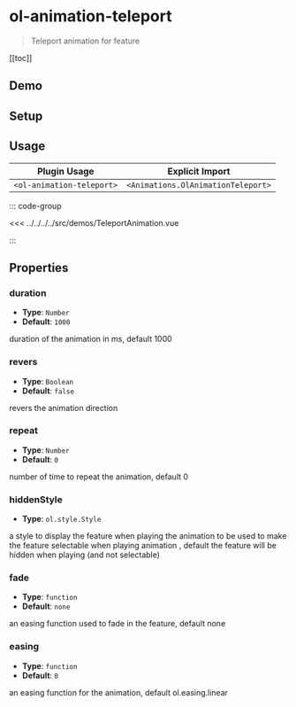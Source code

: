 # ol-animation-teleport

> Teleport animation for feature

[[toc]]

## Demo

<script setup>
import TeleportAnimation from "@demos/TeleportAnimation.vue"
</script>

<ClientOnly>
<TeleportAnimation />
</ClientOnly>

## Setup

<!--@include: ../../animations.plugin.md-->

## Usage

| Plugin Usage              |          Explicit Import           |
| ------------------------- | :--------------------------------: |
| `<ol-animation-teleport>` | `<Animations.OlAnimationTeleport>` |

::: code-group

<<< ../../../../src/demos/TeleportAnimation.vue

:::

## Properties

### duration

- **Type**: `Number`
- **Default**: `1000`

duration of the animation in ms, default 1000

### revers

- **Type**: `Boolean`
- **Default**: `false`

revers the animation direction

### repeat

- **Type**: `Number`
- **Default**: `0`

number of time to repeat the animation, default 0

### hiddenStyle

- **Type**: `ol.style.Style`

a style to display the feature when playing the animation to be used to make the feature selectable when playing animation , default the feature will be hidden when playing (and not selectable)

### fade

- **Type**: `function`
- **Default**: `none`

an easing function used to fade in the feature, default none

### easing

- **Type**: `function`
- **Default**: `0`

an easing function for the animation, default ol.easing.linear
